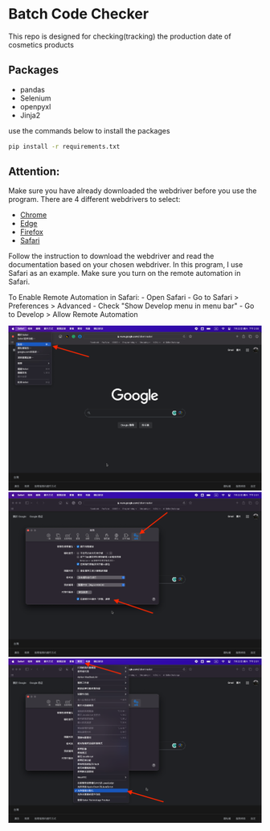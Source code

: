 # Batch Code Checker

This repo is designed for checking(tracking) the production date of cosmetics products

## Packages
- pandas
- Selenium
- openpyxl
- Jinja2

use the commands below to install the packages
```bash
pip install -r requirements.txt
```

## Attention:
Make sure you have already downloaded the webdriver before you use the program.
There are 4 different webdrivers to select:
- [Chrome](https://chromedriver.chromium.org/downloads)
- [Edge](https://developer.microsoft.com/en-us/microsoft-edge/tools/webdriver/)
- [Firefox](https://github.com/mozilla/geckodriver/releases)
- [Safari](https://webkit.org/blog/6900/webdriver-support-in-safari-10/)

Follow the instruction to download the webdriver and read the documentation based on your chosen webdriver.
In this program, I use Safari as an example.
Make sure you turn on the remote automation in Safari.

To Enable Remote Automation in Safari:
    - Open Safari
    - Go to Safari > Preferences > Advanced
    - Check "Show Develop menu in menu bar"
    - Go to Develop > Allow Remote Automation

![settings](./img/img1.png)
![Show Develop menu in menu bar](./img/img2.png)
![Allow Remote Automation](./img/img3.png)
